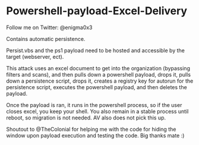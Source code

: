 Powershell-payload-Excel-Delivery
=================================

Follow me on Twitter: @enigma0x3

Contains automatic persistence.


Persist.vbs and the ps1 payload need to be hosted and accessible by the target (webserver, ect). 

This attack uses an excel document to get into the organization (bypassing filters and scans), and then pulls down a powershell payload, drops it, pulls down a persistence script, drops it, creates a registry key for autorun for the persistence script, executes the powershell payload, and then deletes the payload. 

Once the payload is ran, it runs in the powershell process, so if the user closes excel, you keep your shell. You also remain in a stable process until reboot, so migration is not needed. AV also does not pick this up.

Shoutout to @TheColonial for helping me with the code for hiding the window upon payload execution and testing the code. Big thanks mate :)
